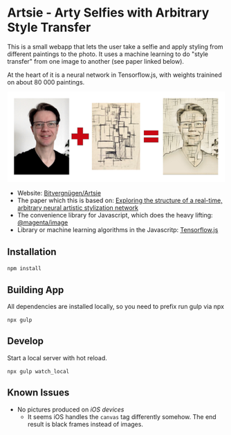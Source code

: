 # Artsie - Arty Selfies with Arbitrary Style Transfer

This is a small webapp that lets the user take a selfie and apply
styling from different paintings to the photo. It uses a machine learning to do "style transfer" from one 
image to another (see paper linked below).

At the heart of it is a neural network in Tensorflow.js, with weights trainined 
on about 80 000 paintings.

![artsie process](/documentation_assets/artsie-process.png)

- Website: [Bitvergnügen/Artsie](https://bitvergnügen.de/artsie)
- The paper which this is based on: [Exploring the structure of a real-time, arbitrary neural artistic stylization network](https://arxiv.org/abs/1705.06830)
- The convenience library for Javascript, which does the heavy lifting: [@magenta/image](https://tensorflow.github.io/magenta-js/image/)
- Library or machine learning algorithms in the Javascritp: [Tensorflow.js](https://www.tensorflow.org/js)

## Installation

	npm install

## Building App

All dependencies are installed locally, so you need to prefix run gulp via npx

	npx gulp
	
## Develop

Start a local server with hot reload.

	npx gulp watch_local

## Known Issues

- No pictures produced on *iOS devices*
    - It seems iOS handles the `canvas` tag differently somehow. The end result is black frames instead of images.
    
 

